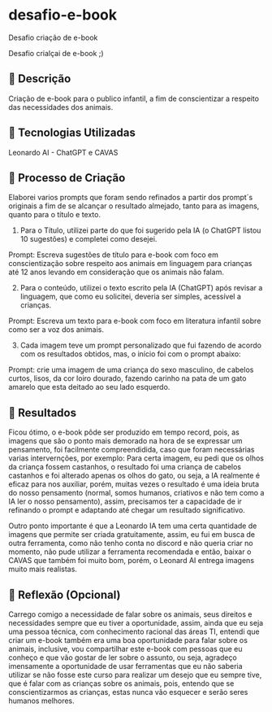 # desafio-e-book
Desafio criação de e-book

Desafio crialçai de e-book ;)

## 📒 Descrição
Criação de e-book para o publico infantil, a fim de conscientizar a respeito das necessidades dos animais.

## 🤖 Tecnologias Utilizadas
Leonardo AI - ChatGPT e CAVAS

## 🧐 Processo de Criação
Elaborei varios prompts que foram sendo refinados a partir dos prompt´s originais a fim de se alcançar o resultado almejado, tanto para as imagens, quanto para o título e texto.
1. Para o Título, utilizei parte do que foi sugerido pela IA (o ChatGPT listou 10 sugestões) e completei como desejei.

Prompt: Escreva sugestões de título para e-book com foco em 
conscientização sobre respeito aos animais em linguagem para crianças 
até 12 anos levando em consideração que os animais não falam.

2. Para o conteúdo, utilizei o texto escrito pela IA (ChatGPT) após revisar a linguagem, que como eu solicitei, deveria ser simples, acessível a crianças.

Prompt: Escreva um texto para e-book com foco em literatura infantil 
sobre como ser a voz dos animais.

3. Cada imagem teve um prompt personalizado que fui fazendo de acordo com os resultados obtidos, mas, o início foi com o prompt abaixo:

Prompt: crie uma imagem de uma criança do sexo masculino, de cabelos 
curtos, lisos, da cor loiro dourado, fazendo carinho na pata de um gato 
amarelo que esta deitado ao seu lado esquerdo.


## 🚀 Resultados
Ficou ótimo, o e-book pôde ser produzido em tempo record, pois, as imagens que são o ponto mais demorado na hora de se expressar um pensamento, foi facilmente compreendidida, caso que foram necessárias varias intervernções, por exemplo: Para certa imagem, eu pedi que os olhos da criança fossem castanhos, o resultado foi uma criança de cabelos castanhos e foi alterado apenas os olhos do gato, ou seja, a IA realmente é eficaz para nos auxiliar, porém, muitas vezes o resultado é uma ideia bruta do nosso pensamento (normal, somos humanos, criativos e não tem como a IA ler o nosso pensamento), assim, precisamos ter a capacidade de ir refinando o prompt e adaptando até chegar um resultado significativo.

Outro ponto importante é que a Leonardo IA tem uma certa quantidade de imagens que permite ser criada gratuitamente, assim, eu fui em busca de outra ferramenta, como não tenho conta no discord e não queria criar no momento, não pude utilizar a ferramenta recomendada e então, baixar o CAVAS que também foi muito bom, porém, o Leonard AI entrega imagens muito mais realistas.


## 💭 Reflexão (Opcional)
Carrego comigo a necessidade de falar sobre os animais, seus direitos e necessidades sempre que eu tiver a oportunidade, assim, ainda que eu seja uma pessoa técnica, com conhecimento racional das áreas TI, entendi que criar um e-book também era uma boa oportunidade para falar sobre os animais, inclusive, vou compartilhar este e-book com pessoas que eu conheço e que vão gostar de ler sobre o assunto, ou seja, agradeço imensamente a oportunidade de usar ferramentas que eu não saberia utilizar se não fosse este curso para realizar um desejo que eu sempre tive, que é falar com as crianças sobre os animais, pois, entendo que se conscientizarmos as crianças, estas nunca vão esquecer e serão seres humanos melhores.


